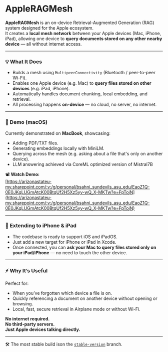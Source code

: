 # AppleRAGMesh

**AppleRAGMesh** is an on-device Retrieval-Augmented Generation (RAG) system designed for the Apple ecosystem.  
It creates a **local mesh network** between your Apple devices (Mac, iPhone, iPad), allowing one device to **query documents stored on any other nearby device** — all without internet access.

---

### 💡 What It Does

- Builds a mesh using `MultipeerConnectivity` (Bluetooth / peer-to-peer Wi-Fi).
- Enables one Apple device (e.g. Mac) to **query files stored on other devices** (e.g. iPad, iPhone).
- Automatically handles document chunking, local embedding, and retrieval.
- All processing happens **on-device** — no cloud, no server, no internet.

---

### 🎥 Demo (macOS)

Currently demonstrated on **MacBook**, showcasing:
- Adding PDF/TXT files.
- Generating embeddings locally with MiniLM.
- Querying across the mesh (e.g. asking about a file that's only on another device).
- LLM answering achieved via CoreML optimized version of Mistral7B

📽️ **Watch Demo:**  
[https://arizonastateu-my.sharepoint.com/:v:/g/personal/bsahni_sundevils_asu_edu/EaoZ1Q-0E0JKqLUGmAtcK00BtqUf2H5Xz5yv-wQ_X-MKTw?e=FpTojN](https://arizonastateu-my.sharepoint.com/:v:/g/personal/bsahni_sundevils_asu_edu/EaoZ1Q-0E0JKqLUGmAtcK00BtqUf2H5Xz5yv-wQ_X-MKTw?e=FpTojN)

---

### 📱 Extending to iPhone & iPad

- The codebase is ready to support iOS and iPadOS.
- Just add a new target for iPhone or iPad in Xcode.
- Once connected, you can **ask your Mac to query files stored only on your iPad/iPhone** — no need to touch the other device.

---

### ⚡ Why It’s Useful

Perfect for:
- When you’ve forgotten which device a file is on.
- Quickly referencing a document on another device without opening or browsing.
- Local, fast, secure retrieval in Airplane mode or without Wi-Fi.

**No internet required.**  
**No third-party servers.**  
**Just Apple devices talking directly.**

---

🛠 The most stable build ison the [`stable-version`](https://github.com/bismansahni/AppleRAGMesh/tree/stable-version) branch.
